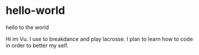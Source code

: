 # hello-world
hello to the world

Hi im Vu. I use to breakdance and play lacrosse.
I plan to learn how to code in order to better my self.
